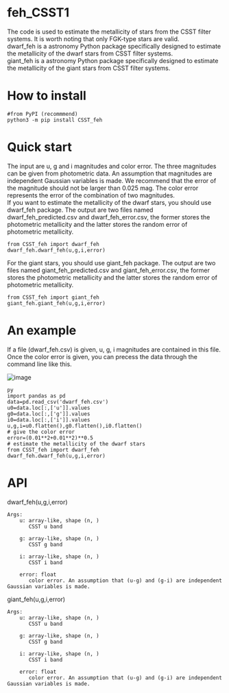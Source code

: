 # feh_CSST1
The code is used to estimate the metallicity of stars from the CSST filter systems. It is worth noting that only FGK-type stars are valid. \
dwarf_feh is a astronomy Python package specifically designed to estimate  the metallicity of the dwarf stars from CSST filter systems.\
giant_feh is a astronomy Python package specifically designed to estimate the metallicity of the giant stars from CSST filter systems.
# How to install

    #from PyPI (recommmend)
    python3 -m pip install CSST_feh
# Quick start 
The input are u, g and i magnitudes and color error. The three magnitudes can be given from photometric data. An assumption that magnitudes are independent Gaussian variables is made. We recommend that the error of the magnitude should not be larger than 0.025 mag. The color error represents the error of the combination of two magnitudes.\
If you want to estimate the metallicity of the dwarf stars, you should use dwarf_feh package. The output are two files named dwarf_feh_predicted.csv and dwarf_feh_error.csv, the former stores the photometric metallicity and the latter stores the random error of photometric metallicity.

    from CSST_feh import dwarf_feh
    dwarf_feh.dwarf_feh(u,g,i,error)
For the giant stars, you should use giant_feh package. The output are two files named giant_feh_predicted.csv and giant_feh_error.csv, the former stores the photometric metallicity and the latter stores the random error of photometric metallicity.  

    from CSST_feh import giant_feh
    giant_feh.giant_feh(u,g,i,error)

# An example
If a file (dwarf_feh.csv) is given, u, g, i magnitudes are contained in this file. Once the color error is given, you can precess the data through the command line like this.

![image](https://user-images.githubusercontent.com/124223157/218288891-1045100b-48fb-406f-988e-513dc3e89e53.png)


    py
    import pandas as pd
    data=pd.read_csv('dwarf_feh.csv')
    u0=data.loc[:,['u']].values
    g0=data.loc[:,['g']].values
    i0=data.loc[:,['i']].values
    u,g,i=u0.flatten(),g0.flatten(),i0.flatten()
    # give the color error
    error=(0.01**2+0.01**2)**0.5
    # estimate the metallicity of the dwarf stars
    from CSST_feh import dwarf_feh
    dwarf_feh.dwarf_feh(u,g,i,error)

# API
dwarf_feh(u,g,i,error)

    Args:
        u: array-like, shape (n, )
           CSST u band
        
        g: array-like, shape (n, )
           CSST g band
           
        i: array-like, shape (n, )
           CSST i band
           
        error: float
           color error. An assumption that (u-g) and (g-i) are independent Gaussian variables is made.

giant_feh(u,g,i,error)

    Args:
        u: array-like, shape (n, )
           CSST u band
        
        g: array-like, shape (n, )
           CSST g band
           
        i: array-like, shape (n, )
           CSST i band
           
        error: float
           color error. An assumption that (u-g) and (g-i) are independent Gaussian variables is made.
